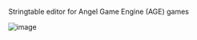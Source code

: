 Stringtable editor for Angel Game Engine (AGE) games

![image](https://github.com/Dummiesman/AGEStringtableEdit/assets/10748421/3044c618-7de1-4750-974e-a2a03a2ff535)
